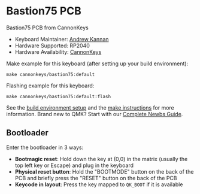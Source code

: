 # Bastion75 PCB

Bastion75 PCB from CannonKeys

* Keyboard Maintainer: [Andrew Kannan](https://github.com/awkannan)
* Hardware Supported: RP2040
* Hardware Availability: [CannonKeys](https://cannonkeys.com)


Make example for this keyboard (after setting up your build environment):

    make cannonkeys/bastion75:default
    
Flashing example for this keyboard:

    make cannonkeys/bastion75:default:flash

See the [build environment setup](https://docs.qmk.fm/#/getting_started_build_tools) and the [make instructions](https://docs.qmk.fm/#/getting_started_make_guide) for more information. Brand new to QMK? Start with our [Complete Newbs Guide](https://docs.qmk.fm/#/newbs).

## Bootloader

Enter the bootloader in 3 ways:

* **Bootmagic reset**: Hold down the key at (0,0) in the matrix (usually the top left key or Escape) and plug in the keyboard
* **Physical reset button**: Hold the "BOOTMODE" button on the back of the PCB and briefly press the "RESET" button on the back of the PCB
* **Keycode in layout**: Press the key mapped to `QK_BOOT` if it is available

